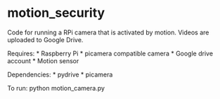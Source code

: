# motion_security


Code for running a RPi camera that is activated by motion. Videos are uploaded to Google Drive.

Requires:
    * Raspberry Pi
    * picamera compatible camera
    * Google drive account
    * Motion sensor

Dependencies:
    * pydrive
    * picamera

To run:
    python motion_camera.py
